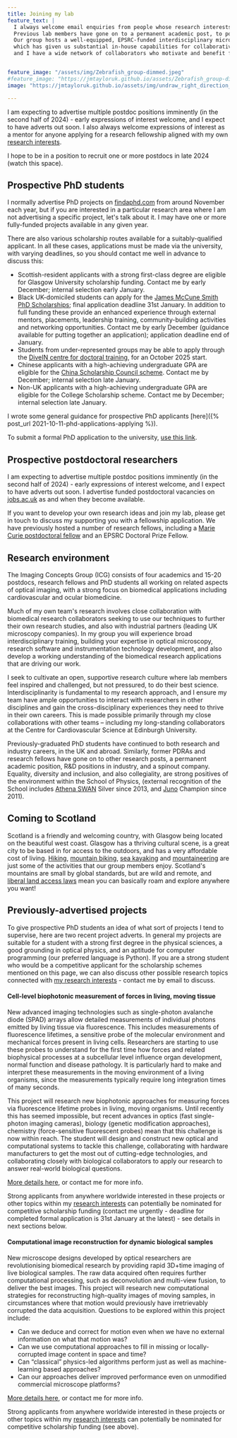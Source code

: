 ```yaml
---
title: Joining my lab
feature_text: |
  I always welcome email enquiries from people whose research interests overlap with my own. 
  Previous lab members have gone on to a permanent academic post, to postdoctoral research, and to industry.
  Our group hosts a well-equipped, EPSRC-funded interdisciplinary microscopy laboratory,
  which has given us substantial in-house capabilities for collaborative research at the life sciences interface,
  and I have a wide network of collaborators who motivate and benefit from our technology development research for *in vivo* imaging.


feature_image: "/assets/img/Zebrafish_group-dimmed.jpeg"
#feature_image: "https://jmtayloruk.github.io/assets/Zebrafish_group-dimmed.jpeg"
image: "https://jmtayloruk.github.io/assets/img/undraw_right_direction_tge8.png"

---
```


I am expecting to advertise multiple postdoc positions imminently (in the second half of 2024) -
early expressions of interest welcome, and I expect to have adverts out soon.
I also always welcome expressions of interest as a mentor
for anyone applying for a research fellowship aligned with my own [research interests](/research/).

I hope to be in a position to recruit one or more postdocs in late 2024 (watch this space).

## Prospective PhD students

I normally advertise PhD projects on [findaphd.com](https://www.findaphd.com) from around November each year, but if you are interested in a particular research area where I am not advertising a specific project, let's talk about it.
I may have one or more fully-funded projects available in any given year.

There are also various scholarship routes available for a suitably-qualified applicant.
In all these cases, applications must be made via the university, with varying deadlines, so you should contact me well in advance to discuss this: 

- Scottish-resident applicants with a strong first-class degree are eligible for Glasgow University scholarship funding. Contact me by early December; internal selection early January.
- Black UK-domiciled students can apply for the [James McCune Smith PhD Scholarships](https://www.gla.ac.uk/scholarships/mccune-smith); final application deadline 31st January. 
In addition to full funding these provide an enhanced experience through external mentors, placements, leadership training, community-building activities and networking opportunities.
Contact me by early December (guidance available for putting together an application); application deadline end of January.
- Students from under-represented groups may be able to apply through the [DiveIN centre for doctoral training](https://www.divein.org.uk), for an October 2025 start.
- Chinese applicants with a high-achieving undergraduate GPA are eligible for the [China Scholarship Council scheme](https://www.gla.ac.uk/scholarships/thechinascholarshipcouncil).
Contact me by December; internal selection late January.
- Non-UK applicants with a high-achieving undergraduate GPA are eligible for the College Scholarship scheme. Contact me by December; internal selection late January.

I wrote some general guidance for prospective PhD applicants [here]({% post_url 2021-10-11-phd-applications-applying %}).

To submit a formal PhD application to the university, [use this link](https://www.gla.ac.uk/postgraduate/research/physicsastronomy/#tab=apply).

## Prospective postdoctoral researchers

I am expecting to advertise multiple postdoc positions imminently (in the second half of 2024) -
early expressions of interest welcome, and I expect to have adverts out soon.
I advertise funded postdoctoral vacancies on [jobs.ac.uk](https://www.jobs.ac.uk) as and when they become available.

If you want to develop your own research ideas and join my lab, please get in touch to discuss my supporting you with a fellowship application.
We have previously hosted a number of research fellows, including a [Marie Curie postdoctoral fellow](https://ec.europa.eu/research/mariecurieactions/actions/postdoctoral-fellowships)
and an EPSRC Doctoral Prize Fellow.

## Research environment
The Imaging Concepts Group (ICG) consists of four academics and 15-20 postdocs, research fellows and PhD students 
all working on related aspects of optical imaging, with a strong focus on biomedical applications including cardiovascular and ocular biomedicine.

Much of my own team's research involves close collaboration with biomedical research collaborators seeking to use our techniques to further their own research studies,
and also with industrial partners (leading UK microscopy companies).
In my group you will experience broad interdisciplinary training, building your expertise in optical microscopy, research software and instrumentation technology development, 
and also develop a working understanding of the biomedical research applications that are driving our work. 

I seek to cultivate an open, supportive research culture where lab members feel inspired and challenged, but not pressured, to do their best science. 
Interdisciplinarity is fundamental to my research approach, and I ensure my team have ample opportunities to interact with researchers in other disciplines 
and gain the cross-disciplinary experiences they need to thrive in their own careers. 
This is made possible primarily through my close collaborations with other teams – including my long-standing collaborators
at the Centre for Cardiovascular Science at Edinburgh University.

Previously-graduated PhD students have continued to both research and industry careers, in the UK and abroad.
Similarly, former PDRAs and research fellows have gone on to other research posts, a permanent academic position, R&D positions in industry, and a spinout company. 
Equality, diversity and inclusion, and also collegiality, are strong positives of the environment within the School of Physics,
 (external recognition of the School includes [Athena SWAN](https://advance-he.ac.uk/equality-charters/athena-swan-charter) Silver since 2013, and [Juno](https://www.iop.org/about/IOP-diversity-inclusion/project-juno) Champion since 2011). 



## Coming to Scotland

Scotland is a friendly and welcoming country, with Glasgow being located on the beautiful west coast.
Glasgow has a thriving cultural scene, is a great city to be based in for access to the outdoors, and has a very affordable cost of living.
[Hiking](https://www.muchbetteradventures.com/magazine/hiking-in-scotland-11-of-the-best-hikes-in-the-country),
[mountain biking](https://www.visitscotland.com/see-do/active/mountain-biking), 
[sea kayaking](https://www.wildernessscotland.com/blog/top-10-scottish-sea-kayaking-spots)
and [mountaineering](https://www.ellis-brigham.com/news-and-blogs/25-scottish-winter-classics) are just some of the activities that our group members enjoy.
Scotland's mountains are small by global standards, but are wild and remote, and [liberal land access laws](https://en.wikipedia.org/wiki/Scottish_Outdoor_Access_Code) mean you can basically roam and explore anywhere you want!

## Previously-advertised projects

To give prospective PhD students an idea of what sort of projects I tend to supervise, here are two recent project adverts.
In general my projects are suitable for a student with a strong first degree in the physical sciences, a good grounding in optical physics, and an aptitude for computer programming (our preferred language is Python).
If you are a strong student who would be a competitive applicant for the scholarship schemes mentioned on this page, we can also discuss other possible research topics connected with [my research interests](https://jmtayloruk.github.io/research) - contact me by email to discuss. 

#### Cell-level biophotonic measurement of forces in living, moving tissue

New advanced imaging technologies such as single-photon avalanche diode (SPAD) arrays allow detailed measurements of individual photons emitted by living tissue via fluorescence.
This includes measurements of fluorescence lifetimes, a sensitive probe of the molecular environment and mechanical forces present in living cells. 
Researchers are starting to use these probes to understand for the first time how forces and related biophysical processes at a subcellular level 
influence organ development, normal function and disease pathology. 
It is particularly hard to make and interpret these measurements in the moving environment of a living organisms, 
since the measurements typically require long integration times of many seconds.

This project will research new biophotonic approaches for measuring forces via fluorescence lifetime probes in living, moving organisms. 
Until recently this has seemed impossible, but recent advances in optics (fast single-photon imaging cameras), biology (genetic modification approaches), 
chemistry (force-sensitive fluorescent probes) mean that this challenge is now within reach. 
The student will design and construct new optical and computational systems to tackle this challenge, 
collaborating with hardware manufacturers to get the most out of cutting-edge technologies, 
and collaborating closely with biological collaborators to apply our research to answer real-world biological questions. 

[More details here](https://www.findaphd.com/phds/project/cell-level-biophotonic-measurement-of-forces-in-living-moving-tissue/?p168272), or contact me for more info.

Strong applicants from anywhere worldwide interested in these projects or other topics within my [research interests](/research/)
can potentially be nominated for competitive scholarship funding (contact me urgently - deadline for completed formal application is 31st January at the latest) - see details in next sections below.

#### Computational image reconstruction for dynamic biological samples

New microscope designs developed by optical researchers are revolutionising biomedical research by providing rapid 3D+time imaging of live biological samples. 
The raw data acquired often requires further computational processing, such as deconvolution and multi-view fusion, to deliver the best images. 
This project will research new computational strategies for reconstructing high-quality images of moving samples, 
in circumstances where that motion would previously have irretrievably corrupted the data acquisition. 
Questions to be explored within this project include:
- Can we deduce and correct for motion even when we have no external information on what that motion was?
- Can we use computational approaches to fill in missing or locally-corrupted image content in space and time?
- Can “classical” physics-led algorithms perform just as well as machine-learning based approaches?
- Can our approaches deliver improved performance even on unmodified commercial microscope platforms?

[More details here](https://www.findaphd.com/phds/project/computational-image-reconstruction-for-dynamic-biological-samples/?p168268), or contact me for more info. 

Strong applicants from anywhere worldwide interested in these projects or other topics within my [research interests](/research/)
can potentially be nominated for competitive scholarship funding (see above).
